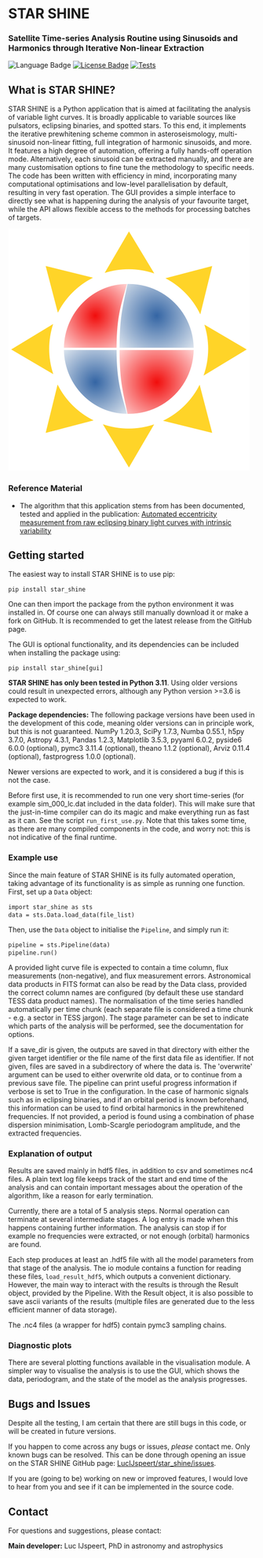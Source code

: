 # STAR SHINE
### Satellite Time-series Analysis Routine using Sinusoids and Harmonics through Iterative Non-linear Extraction


![Language Badge](https://img.shields.io/badge/Language-Python-blue.svg)
<a href="./LICENCE.md"><img src="https://img.shields.io/badge/License-GPLv3-blue.svg" alt="License Badge"/></a>
[![Tests](https://github.com/LucIJspeert/star_shine/actions/workflows/tests.yaml/badge.svg)](https://github.com/LucIJspeert/star_shine/actions/workflows/tests.yaml)

[//]: # (<a href="https://github.com/LucIJspeert/star_shine/blob/master/LICENCE.md"><img src="https://img.shields.io/github/license/LucIJspeert/star_shine" alt="License Badge"/></a>)

[//]: # (make the badges dynamic...)

## What is STAR SHINE?
STAR SHINE is a Python application that is aimed at facilitating the analysis of variable light curves. It is broadly 
applicable to variable sources like pulsators, eclipsing binaries, and spotted stars. To this end, it implements the 
iterative prewhitening scheme common in asteroseismology, multi-sinusoid non-linear fitting, full integration of harmonic 
sinusoids, and more. It features a high degree of automation, offering a fully hands-off operation mode. Alternatively, each 
sinusoid can be extracted manually, and there are many customisation options to fine tune the methodology to specific needs. 
The code has been written with efficiency in mind, incorporating many computational optimisations and low-level 
parallelisation by default, resulting in very fast operation. The GUI provides a simple interface to directly see what is 
happening during the analysis of your favourite target, while the API allows flexible access to the methods for processing 
batches of targets.

![Star Shine logo](star_shine/data/images/Star_Shine_transparent.png?raw=true)

### Reference Material

* The algorithm that this application stems from has been documented, tested and applied in the publication: [Automated eccentricity measurement from raw eclipsing binary light curves with intrinsic variability](https://ui.adsabs.harvard.edu/abs/2024arXiv240206084I/abstract)

## Getting started

The easiest way to install STAR SHINE is to use pip:

    pip install star_shine

One can then import the package from the python environment it was installed in. 
Of course one can always still manually download it or make a fork on GitHub. 
It is recommended to get the latest release from the GitHub page. 

The GUI is optional functionality, and its dependencies can be included when installing the package using:

    pip install star_shine[gui]

**STAR SHINE has only been tested in Python 3.11**. Using older versions could result in unexpected errors, 
although any Python version >=3.6 is expected to work.

**Package dependencies:** The following package versions have been used in the development of this code, 
meaning older versions can in principle work, but this is not guaranteed. NumPy 1.20.3, SciPy 1.7.3, Numba 0.55.1, 
h5py 3.7.0, Astropy 4.3.1, Pandas 1.2.3, Matplotlib 3.5.3, pyyaml 6.0.2, pyside6 6.0.0 (optional), 
pymc3 3.11.4 (optional), theano 1.1.2 (optional), Arviz 0.11.4 (optional), fastprogress 1.0.0 (optional).

Newer versions are expected to work, and it is considered a bug if this is not the case.

Before first use, it is recommended to run one very short time-series (for example sim_000_lc.dat included in the data 
folder). This will make sure that the just-in-time compiler can do its magic and make everything run as fast as it can. 
See the script `run_first_use.py`. Note that this takes some time, as there are many compiled components in the code, 
and worry not: this is not indicative of the final runtime.


### Example use

Since the main feature of STAR SHINE is its fully automated operation, taking advantage of its functionality is 
as simple as running one function. First, set up a `Data` object:

    import star_shine as sts
    data = sts.Data.load_data(file_list)

Then, use the `Data` object to initialise the `Pipeline`, and simply run it:

    pipeline = sts.Pipeline(data)
    pipeline.run()

A provided light curve file is expected to contain a time column, flux measurements (non-negative), and flux 
measurement errors. Astronomical data products in FITS format can also be read by the Data class, provided the 
correct column names are configured (by default these use standard TESS data product names). The normalisation of the 
time series handled automatically per time chunk (each separate file is considered a time chunk - e.g. a sector in 
TESS jargon). The stage parameter can be set to indicate which parts of the analysis will be performed, see the 
documentation for options.

If a save_dir is given, the outputs are saved in that directory with either the given target identifier or the file 
name of the first data file as identifier. If not given, files are saved in a subdirectory of where the data is.
The 'overwrite' argument can be used to either overwrite old data, or to continue from a previous save file. 
The pipeline can print useful progress information if verbose is set to True in the configuration. In the case of 
harmonic signals such as in eclipsing binaries, and if an orbital period is known beforehand, this information can be 
used to find orbital harmonics in the prewhitened frequencies. If not provided, a period is found using a 
combination of phase dispersion minimisation, Lomb-Scargle periodogram amplitude, and the extracted frequencies.


### Explanation of output

Results are saved mainly in hdf5 files, in addition to csv and sometimes nc4 files. A plain text log file keeps track 
of the start and end time of the analysis and can contain important messages about the operation of the algorithm, 
like a reason for early termination.

Currently, there are a total of 5 analysis steps. Normal operation can terminate at several intermediate stages. 
A log entry is made when this happens containing further information. The analysis can stop if for example no 
frequencies were extracted, or not enough (orbital) harmonics are found.

Each step produces at least an .hdf5 file with all the model parameters from that stage of the analysis. 
The io module contains a function for reading these files, `load_result_hdf5`, which outputs a convenient 
dictionary. However, the main way to interact with the results is through the Result object, provided by the Pipeline.
With the Result object, it is also possible to save ascii variants of the results (multiple files are generated due
to the less efficient manner of data storage).

The .nc4 files (a wrapper for hdf5) contain pymc3 sampling chains.


### Diagnostic plots

There are several plotting functions available in the visualisation module. A simpler way to visualise the analysis
is to use the GUI, which shows the data, periodogram, and the state of the model as the analysis progresses.


## Bugs and Issues

Despite all the testing, I am certain that there are still bugs in this code, or will be created in future versions. 

If you happen to come across any bugs or issues, *please* contact me. Only known bugs can be resolved.
This can be done through opening an issue on the STAR SHINE GitHub page: 
[LucIJspeert/star_shine/issues](https://github.com/LucIJspeert/star_shineshine/issues).

If you are (going to be) working on new or improved features, I would love to hear from you and see if it can be 
implemented in the source code.


## Contact

For questions and suggestions, please contact:

**Main developer:** Luc IJspeert, PhD in astronomy and astrophysics
